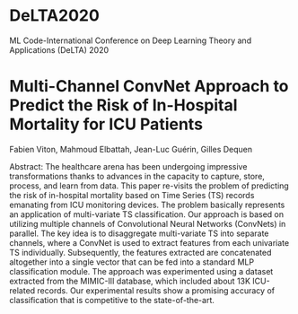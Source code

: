 # DeLTA2020
ML Code-International Conference on Deep Learning Theory and Applications (DeLTA) 2020

# Multi-Channel ConvNet Approach to Predict the Risk of In-Hospital Mortality for ICU Patients
Fabien Viton, Mahmoud Elbattah, Jean-Luc Guérin, Gilles Dequen

Abstract:	The healthcare arena has been undergoing impressive transformations thanks to advances in the capacity to capture, store, process, and learn from data. This paper re-visits the problem of predicting the risk of in-hospital mortality based on Time Series (TS) records emanating from ICU monitoring devices. The problem basically represents an application of multi-variate TS classification. Our approach is based on utilizing multiple channels of Convolutional Neural Networks (ConvNets) in parallel. The key idea is to disaggregate multi-variate TS into separate channels, where a ConvNet is used to extract features from each univariate TS individually. Subsequently, the features extracted are concatenated altogether into a single vector that can be fed into a standard MLP classification module. The approach was experimented using a dataset extracted from the MIMIC-III database, which included about 13K ICU-related records. Our experimental results show a promising accuracy of classification that is competitive to the state-of-the-art. 
